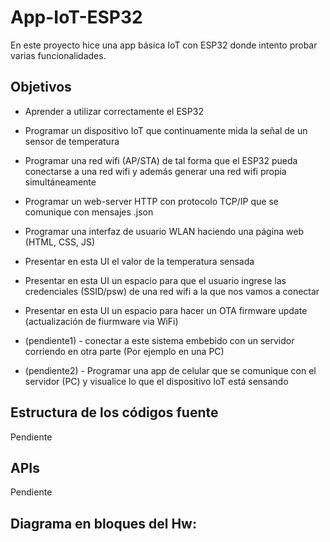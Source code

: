 # App-IoT-ESP32
En este proyecto hice una app básica IoT con ESP32 donde intento probar varias funcionalidades.

## Objetivos
- Aprender a utilizar correctamente el ESP32
- Programar un dispositivo IoT que continuamente mida la señal de un sensor de temperatura
- Programar una red wifi (AP/STA) de tal forma que el ESP32 pueda conectarse a una red wifi y además generar una red wifi propia simultáneamente
- Programar un web-server HTTP con protocolo TCP/IP que  se comunique con mensajes .json
- Programar una interfaz de usuario WLAN haciendo una página web (HTML, CSS, JS)
- Presentar en esta UI el valor de la temperatura sensada
- Presentar en esta UI un espacio para que el usuario ingrese las credenciales (SSID/psw) de una red wifi a la que nos vamos a conectar
- Presentar en esta UI un espacio para hacer un OTA firmware update (actualización de fiurmware via WiFi)
  
- (pendiente1) - conectar a este sistema embebido con un servidor corriendo en otra parte (Por ejemplo en una PC)
- (pendiente2) - Programar una app de celular que se comunique con el servidor (PC) y visualice lo que el dispositivo IoT está sensando

## Estructura de los códigos fuente
Pendiente

## APIs
Pendiente

## Diagrama en bloques del Hw:
